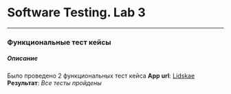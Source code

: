 
# Software Testing. Lab 3
---
### Функциональные тест кейсы

##### Описание
Было проведено 2 функциональных тест кейса
**App url**: [Lidskae]([https://markformelle.by/](https://lidskae.by/))  
**Результат**: *Все тесты пройдены*  
